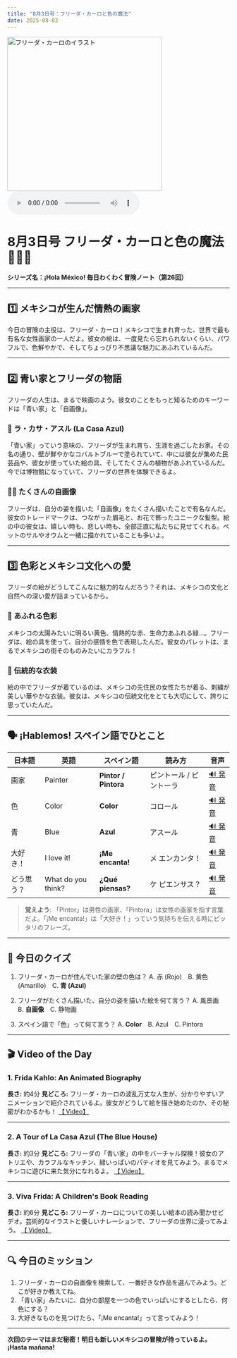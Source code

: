 ```yaml
---
title: "8月3日号：フリーダ・カーロと色の魔法"
date: 2025-08-03
---
```


<img src="/mexico-articles/assets/2025-08-03-comic.png" alt="フリーダ・カーロのイラスト" width="350" />

<audio controls>
  <source src="/mexico-articles/assets/2025-08-03-sound.wav" type="audio/wav">
  お使いのブラウザはオーディオ要素をサポートしていません。
</audio>

# 8月3日号 フリーダ・カーロと色の魔法 🎨🌺🐒
**シリーズ名：¡Hola México! 毎日わくわく冒険ノート（第26回）**

---

## 1️⃣ メキシコが生んだ情熱の画家

今日の冒険の主役は、フリーダ・カーロ！メキシコで生まれ育った、世界で最も有名な女性画家の一人だよ。彼女の絵は、一度見たら忘れられないくらい、パワフルで、色鮮やかで、そしてちょっぴり不思議な魅力にあふれているんだ。

---

## 2️⃣ 青い家とフリーダの物語

フリーダの人生は、まるで映画のよう。彼女のことをもっと知るためのキーワードは「青い家」と「自画像」。

### 💙 **ラ・カサ・アスル (La Casa Azul)**
「青い家」っていう意味の、フリーダが生まれ育ち、生涯を過ごしたお家。その名の通り、壁が鮮やかなコバルトブルーで塗られていて、中には彼女が集めた民芸品や、彼女が使っていた絵の具、そしてたくさんの植物があふれているんだ。今では博物館になっていて、フリーダの世界を体験できるよ。

### 👩‍🎨 **たくさんの自画像**
フリーダは、自分の姿を描いた「自画像」をたくさん描いたことで有名なんだ。彼女のトレードマークは、つながった眉毛と、お花で飾ったユニークな髪型。絵の中の彼女は、嬉しい時も、悲しい時も、全部正直に私たちに見せてくれる。ペットのサルやオウムと一緒に描かれていることも多いよ。

---

## 3️⃣ 色彩とメキシコ文化への愛

フリーダの絵がどうしてこんなに魅力的なんだろう？それは、メキシコの文化と自然への深い愛が詰まっているから。

### 🎨 **あふれる色彩**
メキシコの太陽みたいに明るい黄色、情熱的な赤、生命力あふれる緑...。フリーダは、絵の具を使って、自分の感情を色で表現したんだ。彼女のパレットは、まるでメキシコの街そのものみたいにカラフル！

### 🌺 **伝統的な衣装**
絵の中でフリーダが着ているのは、メキシコの先住民の女性たちが着る、刺繍が美しい華やかな衣装。彼女は、メキシコの伝統文化をとても大切にして、誇りに思っていたんだ。

---

## 🗣️ ¡Hablemos! スペイン語でひとこと

| 日本語 | 英語 | スペイン語 | 読み方 | 音声 |
|---|---|---|---|---|
| 画家 | Painter | **Pintor / Pintora** | ピントール / ピントーラ | [🔊 発音](https://www.spanishdict.com/pronunciation/pintora) |
| 色 | Color | **Color** | コロール | [🔊 発音](https://www.spanishdict.com/pronunciation/color) |
| 青 | Blue | **Azul** | アスール | [🔊 発音](https://www.spanishdict.com/pronunciation/azul) |
| 大好き！ | I love it! | **¡Me encanta!** | メ エンカンタ！ | [🔊 発音](https://www.spanishdict.com/pronunciation/me%20encanta) |
| どう思う？ | What do you think? | **¿Qué piensas?** | ケ ピエンサス？ | [🔊 発音](https://www.spanishdict.com/pronunciation/%C2%BFqu%C3%A9%20piensas%3F) |

> **覚えよう**: 「Pintor」は男性の画家、「Pintora」は女性の画家を指す言葉だよ。「¡Me encanta!」は「大好き！」っていう気持ちを伝える時にピッタリのフレーズ。

---

## 🎲 今日のクイズ

1.  フリーダ・カーロが住んでいた家の壁の色は？
    A. 赤 (Rojo)　B. 黄色 (Amarillo)　C. **青 (Azul)**

2.  フリーダがたくさん描いた、自分の姿を描いた絵を何て言う？
    A. 風景画　B. **自画像**　C. 静物画

3.  スペイン語で「色」って何て言う？
    A. **Color**　B. Azul　C. Pintora

---

## 🎬 Video of the Day

### 1. **Frida Kahlo: An Animated Biography**

**長さ:** 約4分
**見どころ:** フリーダ・カーロの波乱万丈な人生が、分かりやすいアニメーションで紹介されているよ。彼女がどうして絵を描き始めたのか、その秘密がわかるかも！
[【 Video】](https://www.youtube.com/watch?v=sIot_n_g3yA)

---

### 2. **A Tour of La Casa Azul (The Blue House)**

**長さ:** 約3分
**見どころ:** フリーダの「青い家」の中をバーチャル探検！彼女のアトリエや、カラフルなキッチン、緑いっぱいのパティオを見てみよう。まるでメキシコに遊びに来た気分になれるよ。
[【 Video】](https://www.youtube.com/watch?v=UmJm_w65i64)

---

### 3. **Viva Frida: A Children's Book Reading**

**長さ:** 約6分
**見どころ:** フリーダ・カーロについての美しい絵本の読み聞かせビデオ。芸術的なイラストと優しいナレーションで、フリーダの世界に浸ってみよう。
[【 Video】](https://www.youtube.com/watch?v=kK4z1Y2IO0A)

---

## 🔍 今日のミッション

1.  フリーダ・カーロの自画像を検索して、一番好きな作品を選んでみよう。どこが好きか教えてね。
2.  「青い家」みたいに、自分の部屋を一つの色でいっぱいにするとしたら、何色にする？
3.  大好きなものを見つけたら、「¡Me encanta!」って言ってみよう！

---

**次回のテーマはまだ秘密！明日も新しいメキシコの冒険が待っているよ。 ¡Hasta mañana!**
